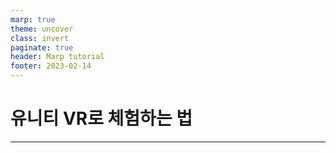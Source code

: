 ```yaml
---
marp: true
theme: uncover
class: invert
paginate: true
header: Marp tutorial
footer: 2023-02-14
---
```

# 유니티 VR로 체험하는 법

---

